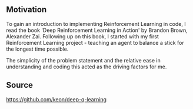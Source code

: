 ## Motivation

To gain an introduction to implementing Reinforcement Learning in code, I read the book 'Deep Reinforcement Learning in Action' by Brandon Brown, Alexander Zai. Following up on this book, I started with my first Reinforcement Learning project - teaching an agent to balance a stick for the longest time possible.

The simplicity of the problem statement and the relative ease in understanding and coding this acted as the driving factors for me.

## Source

https://github.com/keon/deep-q-learning
